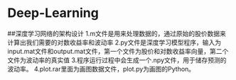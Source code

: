 # Deep-Learning
##深度学习网络的架构设计
1.m文件是用来处理数据的，通过原始的股价数据来计算出我们需要的对数收益率和波动率
2.py文件是深度学习模型程序，输入为input.mat文件和output.mat文件，第一个文件为股价和对数收益率向量，第二个文件为波动率的真实值
3.程序运行过程中会生成一个.npy文件，用于储存预测的波动率。
4.plot.rar里面为画图数据文件，plot.py为画图的Python。
